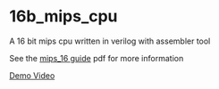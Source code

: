 # 16b_mips_cpu
A 16 bit mips cpu written in verilog with assembler tool

See the [mips_16 guide](mips_16%20guide.pdf) pdf for more information

[Demo Video](https://youtu.be/FNep4bpeVNs)
